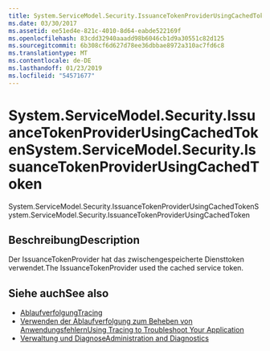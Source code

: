 ```yaml
---
title: System.ServiceModel.Security.IssuanceTokenProviderUsingCachedToken
ms.date: 03/30/2017
ms.assetid: ee51ed4e-821c-4010-8d64-eabde522169f
ms.openlocfilehash: 83cdd32940aaadd98b6046cb1d9a30551c82d125
ms.sourcegitcommit: 6b308cf6d627d78ee36dbbae8972a310ac7fd6c8
ms.translationtype: MT
ms.contentlocale: de-DE
ms.lasthandoff: 01/23/2019
ms.locfileid: "54571677"
---
```

# <a name="systemservicemodelsecurityissuancetokenproviderusingcachedtoken"></a><span data-ttu-id="be181-102">System.ServiceModel.Security.IssuanceTokenProviderUsingCachedToken</span><span class="sxs-lookup"><span data-stu-id="be181-102">System.ServiceModel.Security.IssuanceTokenProviderUsingCachedToken</span></span>
<span data-ttu-id="be181-103">System.ServiceModel.Security.IssuanceTokenProviderUsingCachedToken</span><span class="sxs-lookup"><span data-stu-id="be181-103">System.ServiceModel.Security.IssuanceTokenProviderUsingCachedToken</span></span>  
  
## <a name="description"></a><span data-ttu-id="be181-104">Beschreibung</span><span class="sxs-lookup"><span data-stu-id="be181-104">Description</span></span>  
 <span data-ttu-id="be181-105">Der IssuanceTokenProvider hat das zwischengespeicherte Diensttoken verwendet.</span><span class="sxs-lookup"><span data-stu-id="be181-105">The IssuanceTokenProvider used the cached service token.</span></span>  
  
## <a name="see-also"></a><span data-ttu-id="be181-106">Siehe auch</span><span class="sxs-lookup"><span data-stu-id="be181-106">See also</span></span>
- [<span data-ttu-id="be181-107">Ablaufverfolgung</span><span class="sxs-lookup"><span data-stu-id="be181-107">Tracing</span></span>](../../../../../docs/framework/wcf/diagnostics/tracing/index.md)
- [<span data-ttu-id="be181-108">Verwenden der Ablaufverfolgung zum Beheben von Anwendungsfehlern</span><span class="sxs-lookup"><span data-stu-id="be181-108">Using Tracing to Troubleshoot Your Application</span></span>](../../../../../docs/framework/wcf/diagnostics/tracing/using-tracing-to-troubleshoot-your-application.md)
- [<span data-ttu-id="be181-109">Verwaltung und Diagnose</span><span class="sxs-lookup"><span data-stu-id="be181-109">Administration and Diagnostics</span></span>](../../../../../docs/framework/wcf/diagnostics/index.md)

